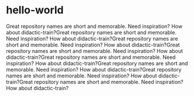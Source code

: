 # hello-world
Great repository names are short and memorable. Need inspiration? How about didactic-train?Great repository names are short and memorable. Need inspiration? How about didactic-train?Great repository names are short and memorable. Need inspiration? How about didactic-train?Great repository names are short and memorable. Need inspiration? How about didactic-train?Great repository names are short and memorable. Need inspiration? How about didactic-train?Great repository names are short and memorable. Need inspiration? How about didactic-train?Great repository names are short and memorable. Need inspiration? How about didactic-train?Great repository names are short and memorable. Need inspiration? How about didactic-train?
